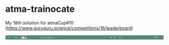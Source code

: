 # atma-trainocate

My 18th solution for atmaCup#10 (https://www.guruguru.science/competitions/16/leaderboard)

![leaderboard.png](img/leaderboard.png)
